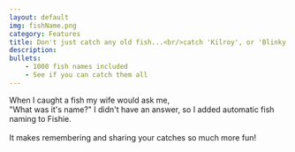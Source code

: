 ```yaml
---
layout: default
img: fishName.png
category: Features
title: Don't just catch any old fish...<br/>catch 'Kilroy', or 'Blinky'
description: 
bullets:
    - 1000 fish names included
    - See if you can catch them all
---
```

  When I caught a fish my wife would ask me,<br/>
  "What was it's name?" I didn't have an answer, so I added automatic fish naming to Fishie.<br/>
  <br/>
  It makes remembering and sharing your catches so much more fun!
  <br/>
